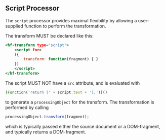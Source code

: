 ## Script Processor

The `script` processor provides maximal flexibility by allowing a user-supplied function to perform the transformation. 

The transform MUST be declared like this:

``` .html
<hf-transform type="script">
	<script for>
	({
		transform: function(fragment) { }
	})
	</script>
</hf-transform>
```
    
The script MUST NOT have a `src` attribute, and is evaluated with

``` .js
(Function('return (' + script.text + ');'))()
```

to generate a `processingObject` for the transform. The transformation is performed by calling

``` .js
processingObject.transform(fragment);
```

which is typically passed either the source document or a DOM-fragment,
and typically returns a DOM-fragment. 
